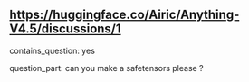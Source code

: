 ## https://huggingface.co/Airic/Anything-V4.5/discussions/1

contains_question: yes

question_part: can you make a safetensors please ?
